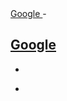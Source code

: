 <a href="www.google.com">
Google
</a>
-

<a href="www.google.com">Google</a>
-

<!-- c -->
-

<?php
?>
-
